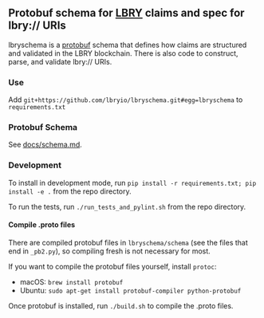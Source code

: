 ## Protobuf schema for [LBRY](https://github.com/lbryio/lbry) claims and spec for lbry:// URIs

lbryschema is a [protobuf](https://github.com/google/protobuf) schema that defines how claims are structured and validated in the LBRY blockchain. 
There is also code to construct, parse, and validate lbry:// URIs.  

### Use

Add `git+https://github.com/lbryio/lbryschema.git#egg=lbryschema` to `requirements.txt`

### Protobuf Schema

See [docs/schema.md](https://github.com/lbryio/lbryschema/blob/master/docs/schema.md).

### Development

To install in development mode, run `pip install -r requirements.txt; pip install -e .` from the repo directory.

To run the tests, run `./run_tests_and_pylint.sh` from the repo directory.

#### Compile .proto files

There are compiled protobuf files in `lbryschema/schema` (see the files that end in `_pb2.py`), so compiling fresh is not necessary for most.   

If you want to compile the protobuf files yourself, install `protoc`:

- macOS: `brew install protobuf`
- Ubuntu: `sudo apt-get install protobuf-compiler python-protobuf`
 
Once protobuf is installed, run `./build.sh` to compile the .proto files.

